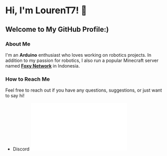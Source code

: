 # Hi, I'm LourenT7! 👋

## Welcome to My GitHub Profile:)

### About Me

I'm an **Arduino** enthusiast who loves working on robotics projects.
In addition to my passion for robotics, I also run a popular Minecraft server named [**Foxy Network**](https://dc.foxy-network.net) in Indonesia.


### How to Reach Me

Feel free to reach out if you have any questions, suggestions, or just want to say hi!

- Discord
![Discord Profile Widget](.github/discord-profile-widget.html)

  
